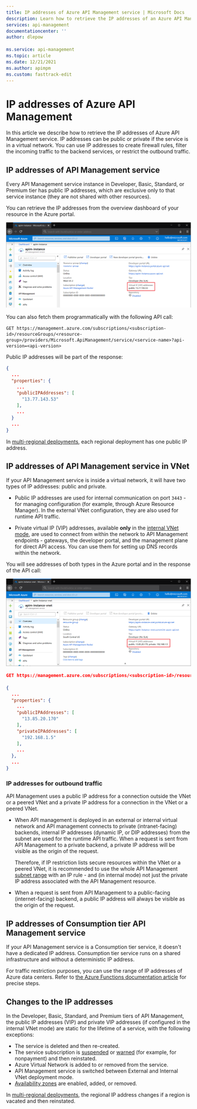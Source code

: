 ```yaml
---
title: IP addresses of Azure API Management service | Microsoft Docs
description: Learn how to retrieve the IP addresses of an Azure API Management service and when they change.
services: api-management
documentationcenter: ''
author: dlepow

ms.service: api-management
ms.topic: article
ms.date: 12/21/2021
ms.author: apimpm
ms.custom: fasttrack-edit
---
```


# IP addresses of Azure API Management

In this article we describe how to retrieve the IP addresses of Azure API Management service. IP addresses can be public or private if the service is in a virtual network. You can use IP addresses to create firewall rules, filter the incoming traffic to the backend services, or restrict the outbound traffic.

## IP addresses of API Management service

Every API Management service instance in Developer, Basic, Standard, or Premium tier has public IP addresses, which are exclusive only to that service instance (they are not shared with other resources).

You can retrieve the IP addresses from the overview dashboard of your resource in the Azure portal.

![API Management IP address](media/api-management-howto-ip-addresses/public-ip.png)

You can also fetch them programmatically with the following API call:

```
GET https://management.azure.com/subscriptions/<subscription-id>/resourceGroups/<resource-group>/providers/Microsoft.ApiManagement/service/<service-name>?api-version=<api-version>
```

Public IP addresses will be part of the response:

```json
{
  ...
  "properties": {
    ...
    "publicIPAddresses": [
      "13.77.143.53"
    ],
    ...
  }
  ...
}
```

In [multi-regional deployments](api-management-howto-deploy-multi-region.md), each regional deployment has one public IP address.

## IP addresses of API Management service in VNet

If your API Management service is inside a virtual network, it will have two types of IP addresses: public and private.

* Public IP addresses are used for internal communication on port `3443` - for managing configuration (for example, through Azure Resource Manager). In the external VNet configuration, they are also used for runtime API traffic.

* Private virtual IP (VIP) addresses, available **only** in the [internal VNet mode](api-management-using-with-internal-vnet.md), are used to connect from within the network to API Management endpoints - gateways, the developer portal, and the management plane for direct API access. You can use them for setting up DNS records within the network.

You will see addresses of both types in the Azure portal and in the response of the API call:

![API Management in VNet IP address](media/api-management-howto-ip-addresses/vnet-ip.png)


```json
GET https://management.azure.com/subscriptions/<subscription-id>/resourceGroups/<resource-group>/providers/Microsoft.ApiManagement/service/<service-name>?api-version=<api-version>

{
  ...
  "properties": {
    ...
    "publicIPAddresses": [
      "13.85.20.170"
    ],
    "privateIPAddresses": [
      "192.168.1.5"
    ],
    ...
  },
  ...
}
```

### IP addresses for outbound traffic

API Management uses a public IP address for a connection outside the VNet or a peered VNet and a private IP address for a connection in the VNet or a peered VNet.

* When API management is deployed in an external or internal virtual network and API management connects to private (intranet-facing) backends, internal IP addresses (dynamic IP, or DIP addresses) from the subnet are used for the runtime API traffic. When a request is sent from API Management to a private backend, a private IP address will be visible as the origin of the request. 

    Therefore, if IP restriction lists secure resources within the VNet or a peered VNet, it is recommended to use the whole API Management [subnet range](virtual-network-concepts.md#subnet-size) with an IP rule - and (in internal mode) not just the private IP address associated with the API Management resource.

* When a request is sent from API Management to a public-facing (internet-facing) backend, a public IP address will always be visible as the origin of the request.

## IP addresses of Consumption tier API Management service

If your API Management service is a Consumption tier service, it doesn't have a dedicated IP address. Consumption tier service runs on a shared infrastructure and without a deterministic IP address.

For traffic restriction purposes, you can use the range of IP addresses of Azure data centers. Refer to [the Azure Functions documentation article](../azure-functions/ip-addresses.md#data-center-outbound-ip-addresses) for precise steps.

## Changes to the IP addresses

In the Developer, Basic, Standard, and Premium tiers of API Management, the public IP addresses (VIP) and private VIP addresses (if configured in the internal VNet mode) are static for the lifetime of a service, with the following exceptions:

* The service is deleted and then re-created.
* The service subscription is [suspended](https://github.com/Azure/azure-resource-manager-rpc/blob/master/v1.0/subscription-lifecycle-api-reference.md#subscription-states) or [warned](https://github.com/Azure/azure-resource-manager-rpc/blob/master/v1.0/subscription-lifecycle-api-reference.md#subscription-states) (for example, for nonpayment) and then reinstated.
* Azure Virtual Network is added to or removed from the service.
* API Management service is switched between External and Internal VNet deployment mode.
* [Availability zones](zone-redundancy.md) are enabled, added, or removed.

In [multi-regional deployments](api-management-howto-deploy-multi-region.md), the regional IP address changes if a region is vacated and then reinstated.
